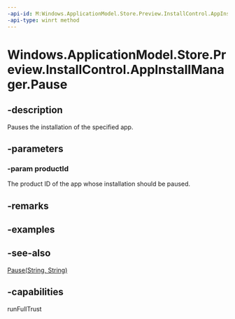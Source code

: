 ```yaml
---
-api-id: M:Windows.ApplicationModel.Store.Preview.InstallControl.AppInstallManager.Pause(System.String)
-api-type: winrt method
---
```


<!-- Method syntax
public void Pause(System.String productId)
-->

# Windows.ApplicationModel.Store.Preview.InstallControl.AppInstallManager.Pause

## -description
Pauses the installation of the specified app.

## -parameters
### -param productId
The product ID of the app whose installation should be paused.

## -remarks

## -examples

## -see-also
[Pause(String, String)](appinstallmanager_pause_1628422686.md)
## -capabilities
runFullTrust
